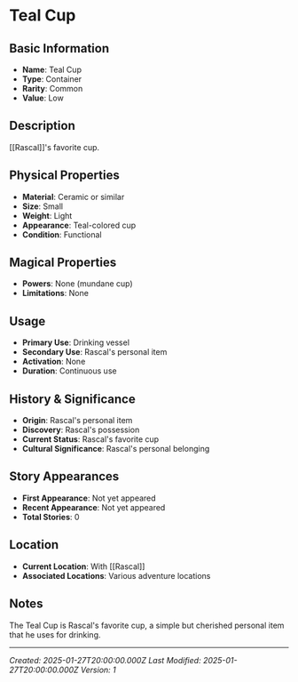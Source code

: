 # Teal Cup

## Basic Information
- **Name**: Teal Cup
- **Type**: Container
- **Rarity**: Common
- **Value**: Low

## Description
[[Rascal]]'s favorite cup.

## Physical Properties
- **Material**: Ceramic or similar
- **Size**: Small
- **Weight**: Light
- **Appearance**: Teal-colored cup
- **Condition**: Functional

## Magical Properties
- **Powers**: None (mundane cup)
- **Limitations**: None

## Usage
- **Primary Use**: Drinking vessel
- **Secondary Use**: Rascal's personal item
- **Activation**: None
- **Duration**: Continuous use

## History & Significance
- **Origin**: Rascal's personal item
- **Discovery**: Rascal's possession
- **Current Status**: Rascal's favorite cup
- **Cultural Significance**: Rascal's personal belonging

## Story Appearances
- **First Appearance**: Not yet appeared
- **Recent Appearance**: Not yet appeared
- **Total Stories**: 0

## Location
- **Current Location**: With [[Rascal]]
- **Associated Locations**: Various adventure locations

## Notes
The Teal Cup is Rascal's favorite cup, a simple but cherished personal item that he uses for drinking.

---
*Created: 2025-01-27T20:00:00.000Z*
*Last Modified: 2025-01-27T20:00:00.000Z*
*Version: 1*
